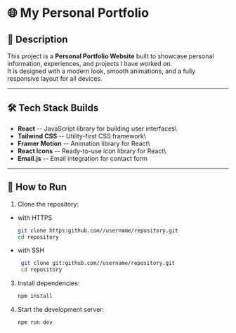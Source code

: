 # 🌐 My Personal Portfolio

## 📌 Description

This project is a **Personal Portfolio Website** built to showcase
personal information, experiences, and projects I have worked on.\
It is designed with a modern look, smooth animations, and a fully
responsive layout for all devices.

------------------------------------------------------------------------

## 🛠️ Tech Stack Builds

-   **React** -- JavaScript library for building user interfaces\
-   **Tailwind CSS** -- Utility-first CSS framework\
-   **Framer Motion** -- Animation library for React\
-   **React Icons** -- Ready-to-use icon library for React\
-   **Email.js** -- Email integration for contact form

------------------------------------------------------------------------

## 🚀 How to Run

1.  Clone the repository:
   
- with HTTPS

    ``` bash
    git clone https:github.com//username/repository.git
    cd repository
    ```
    
- with SSH

   ``` bash
    git clone git:github.com//username/repository.git
    cd repository
    ```

3.  Install dependencies:

    ``` bash
    npm install
    ```

4.  Start the development server:

    ``` bash
    npm run dev
    ```
